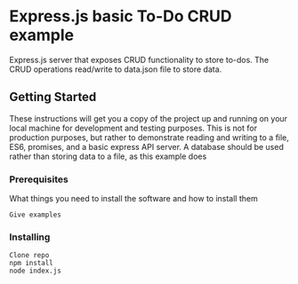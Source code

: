 # Express.js basic To-Do CRUD example

Express.js server that exposes CRUD functionality to store to-dos.  The CRUD operations read/write to data.json file to store data.

## Getting Started

These instructions will get you a copy of the project up and running on your local machine for development and testing purposes. This is not for production purposes, but rather to demonstrate reading and writing to a file, ES6, promises, and a basic express API server.  A database should be used rather than storing data to a file, as this example does

### Prerequisites

What things you need to install the software and how to install them

```
Give examples
```

### Installing

```
Clone repo
npm install
node index.js
```